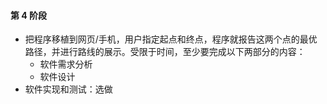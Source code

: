 #### 第 4 阶段

- 把程序移植到网页/手机，用户指定起点和终点，程序就报告这两个点的最优路径，并进行路线的展示。受限于时间，至少要完成以下两部分的内容：
  - 软件需求分析
  - 软件设计
- 软件实现和测试：选做
